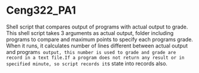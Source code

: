 # Ceng322_PA1
 Shell script that compares output of programs with actual output to grade.
 This shell script takes 3 arguments as actual output, folder including programs to compare and maximum points to specify each programs grade. 
 When it runs, it calculates number of lines different between actual output and program`s output, this number is used to grade and grade are record in a text file.If a program does not return any result or in specified minute, so script records it`s state into records also.  
